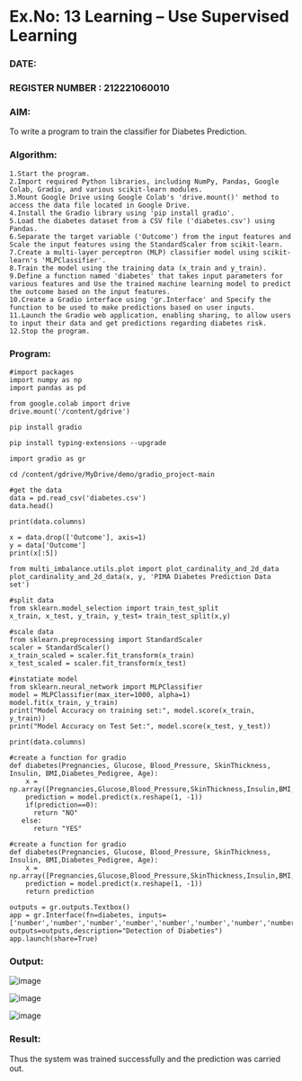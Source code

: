 # Ex.No: 13 Learning – Use Supervised Learning  
### DATE:                                                                            
### REGISTER NUMBER : 212221060010
### AIM: 
To write a program to train the classifier for Diabetes Prediction.
###  Algorithm:
```
1.Start the program.
2.Import required Python libraries, including NumPy, Pandas, Google Colab, Gradio, and various scikit-learn modules.
3.Mount Google Drive using Google Colab's 'drive.mount()' method to access the data file located in Google Drive.
4.Install the Gradio library using 'pip install gradio'.
5.Load the diabetes dataset from a CSV file ('diabetes.csv') using Pandas.
6.Separate the target variable ('Outcome') from the input features and Scale the input features using the StandardScaler from scikit-learn.
7.Create a multi-layer perceptron (MLP) classifier model using scikit-learn's 'MLPClassifier'.
8.Train the model using the training data (x_train and y_train).
9.Define a function named 'diabetes' that takes input parameters for various features and Use the trained machine learning model to predict the outcome based on the input features.
10.Create a Gradio interface using 'gr.Interface' and Specify the function to be used to make predictions based on user inputs.
11.Launch the Gradio web application, enabling sharing, to allow users to input their data and get predictions regarding diabetes risk.
12.Stop the program.
```
### Program:
```
#import packages
import numpy as np
import pandas as pd

from google.colab import drive
drive.mount('/content/gdrive')

pip install gradio

pip install typing-extensions --upgrade

import gradio as gr

cd /content/gdrive/MyDrive/demo/gradio_project-main

#get the data
data = pd.read_csv('diabetes.csv')
data.head()

print(data.columns)

x = data.drop(['Outcome'], axis=1)
y = data['Outcome']
print(x[:5])

from multi_imbalance.utils.plot import plot_cardinality_and_2d_data
plot_cardinality_and_2d_data(x, y, 'PIMA Diabetes Prediction Data set')

#split data
from sklearn.model_selection import train_test_split
x_train, x_test, y_train, y_test= train_test_split(x,y)

#scale data
from sklearn.preprocessing import StandardScaler
scaler = StandardScaler()
x_train_scaled = scaler.fit_transform(x_train)
x_test_scaled = scaler.fit_transform(x_test)

#instatiate model
from sklearn.neural_network import MLPClassifier
model = MLPClassifier(max_iter=1000, alpha=1)
model.fit(x_train, y_train)
print("Model Accuracy on training set:", model.score(x_train, y_train))
print("Model Accuracy on Test Set:", model.score(x_test, y_test))

print(data.columns)

#create a function for gradio
def diabetes(Pregnancies, Glucose, Blood_Pressure, SkinThickness, Insulin, BMI,Diabetes_Pedigree, Age):
    x = np.array([Pregnancies,Glucose,Blood_Pressure,SkinThickness,Insulin,BMI,Diabetes_Pedigree,Age])
    prediction = model.predict(x.reshape(1, -1))
    if(prediction==0):
      return "NO"
   else:
      return "YES"

#create a function for gradio
def diabetes(Pregnancies, Glucose, Blood_Pressure, SkinThickness, Insulin, BMI,Diabetes_Pedigree, Age):
    x = np.array([Pregnancies,Glucose,Blood_Pressure,SkinThickness,Insulin,BMI,Diabetes_Pedigree,Age])
    prediction = model.predict(x.reshape(1, -1))
    return prediction

outputs = gr.outputs.Textbox()
app = gr.Interface(fn=diabetes, inputs=['number','number','number','number','number','number','number','number'], outputs=outputs,description="Detection of Diabeties")
app.launch(share=True)
```

### Output:
![image](https://github.com/Mena-Rossini/AI_Lab_2023-24/assets/102855266/cf2bf2cf-213e-46da-8c3c-e2b1b4b82eb6)

![image](https://github.com/Mena-Rossini/AI_Lab_2023-24/assets/102855266/89af30fd-ecbc-4798-8324-723cd7304139)

![image](https://github.com/Mena-Rossini/AI_Lab_2023-24/assets/102855266/fd6636fe-9fd1-4ee8-901b-ca38c271f1f4)

### Result:
Thus the system was trained successfully and the prediction was carried out.
